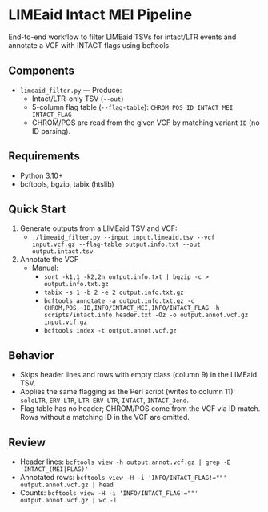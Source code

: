 # LIMEaid Intact MEI Pipeline

End-to-end workflow to filter LIMEaid TSVs for intact/LTR events and annotate a VCF with INTACT flags using bcftools.

## Components

- `limeaid_filter.py` — Produce:
  - Intact/LTR-only TSV (`--out`)
  - 5-column flag table (`--flag-table`): `CHROM POS ID INTACT_MEI INTACT_FLAG`
  - CHROM/POS are read from the given VCF by matching variant `ID` (no ID parsing).

## Requirements

- Python 3.10+
- bcftools, bgzip, tabix (htslib)

## Quick Start

1) Generate outputs from a LIMEaid TSV and VCF:
   - `./limeaid_filter.py --input input.limeaid.tsv --vcf input.vcf.gz --flag-table output.info.txt --out output.intact.tsv`
2) Annotate the VCF
   - Manual:
     - `sort -k1,1 -k2,2n output.info.txt | bgzip -c > output.info.txt.gz`
     - `tabix -s 1 -b 2 -e 2 output.info.txt.gz`
     - `bcftools annotate -a output.info.txt.gz -c CHROM,POS,~ID,INFO/INTACT_MEI,INFO/INTACT_FLAG -h scripts/intact.info.header.txt -Oz -o output.annot.vcf.gz input.vcf.gz`
     - `bcftools index -t output.annot.vcf.gz`

## Behavior

- Skips header lines and rows with empty class (column 9) in the LIMEaid TSV.
- Applies the same flagging as the Perl script (writes to column 11): `soloLTR`, `ERV-LTR`, `LTR-ERV-LTR`, `INTACT`, `INTACT_3end`.
- Flag table has no header; CHROM/POS come from the VCF via ID match. Rows without a matching ID in the VCF are omitted.

## Review

- Header lines: `bcftools view -h output.annot.vcf.gz | grep -E 'INTACT_(MEI|FLAG)'`
- Annotated rows: `bcftools view -H -i 'INFO/INTACT_FLAG!=""' output.annot.vcf.gz | head`
- Counts: `bcftools view -H -i 'INFO/INTACT_FLAG!=""' output.annot.vcf.gz | wc -l`
